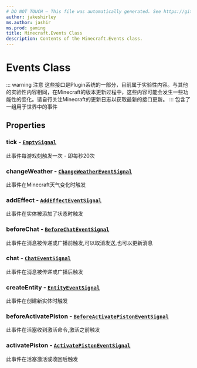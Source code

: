 ```yaml
---
# DO NOT TOUCH — This file was automatically generated. See https://github.com/Mojang/MinecraftScriptingApiDocsGenerator to modify descriptions, examples, etc.
author: jakeshirley
ms.author: jashir
ms.prod: gaming
title: Minecraft.Events Class
description: Contents of the Minecraft.Events class.
---
```

# Events Class
::: warning 注意
这些接口是Plugin系统的一部分，目前属于实验性内容。与其他的实验性内容相同，在Minecraft的版本更新过程中，这些内容可能会发生一些功能性的变化。请自行关注Minecraft的更新日志以获取最新的接口更新。
:::
包含了一组用于世界中的事件

## Properties
### **tick** - [`EmptySignal`](EmptySignal.md)
此事件每游戏刻触发一次 - 即每秒20次


### **changeWeather** - [`ChangeWeatherEventSignal`](ChangeWeatherEventSignal.md)
此事件在Minecraft天气变化时触发


### **addEffect** - [`AddEffectEventSignal`](AddEffectEventSignal.md)
此事件在实体被添加了状态时触发


### **beforeChat** - [`BeforeChatEventSignal`](BeforeChatEventSignal.md)
此事件在消息被传递或广播前触发,可以取消发送,也可以更新消息


### **chat** - [`ChatEventSignal`](ChatEventSignal.md)
此事件在消息被传递或广播后触发


### **createEntity** - [`EntityEventSignal`](EntityEventSignal.md)
此事件在创建新实体时触发


### **beforeActivatePiston** - [`BeforeActivatePistonEventSignal`](BeforeActivatePistonEventSignal.md)
此事件在活塞收到激活命令,激活之前触发


### **activatePiston** - [`ActivatePistonEventSignal`](ActivatePistonEventSignal.md)
此事件在活塞激活或收回后触发


